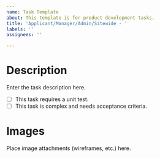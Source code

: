 ```yaml
---
name: Task Template
about: This template is for product development tasks.
title: 'Applicant/Manager/Admin/Sitewide - '
labels: ''
assignees: ''

---
```


# Description
Enter the task description here.

- [ ] This task requires a unit test.
- [ ] This task is complex and needs acceptance criteria.

# Images
Place image attachments (wireframes, etc.) here.

